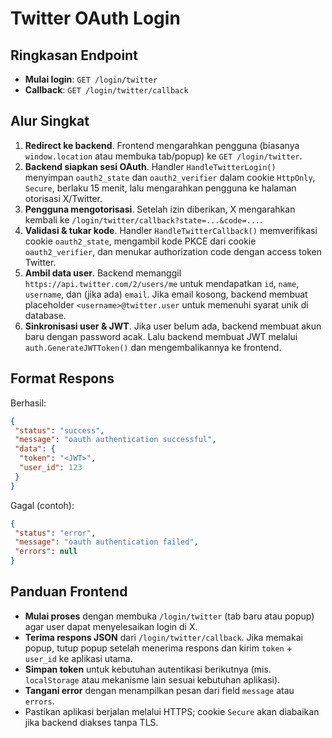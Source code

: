 # Twitter OAuth Login

## Ringkasan Endpoint
- **Mulai login**: `GET /login/twitter`
- **Callback**: `GET /login/twitter/callback`

## Alur Singkat
1. **Redirect ke backend**. Frontend mengarahkan pengguna (biasanya `window.location` atau membuka tab/popup) ke `GET /login/twitter`.
2. **Backend siapkan sesi OAuth**. Handler `HandleTwitterLogin()` menyimpan `oauth2_state` dan `oauth2_verifier` dalam cookie `HttpOnly`, `Secure`, berlaku 15 menit, lalu mengarahkan pengguna ke halaman otorisasi X/Twitter.
3. **Pengguna mengotorisasi**. Setelah izin diberikan, X mengarahkan kembali ke `/login/twitter/callback?state=...&code=...`.
4. **Validasi & tukar kode**. Handler `HandleTwitterCallback()` memverifikasi cookie `oauth2_state`, mengambil kode PKCE dari cookie `oauth2_verifier`, dan menukar authorization code dengan access token Twitter.
5. **Ambil data user**. Backend memanggil `https://api.twitter.com/2/users/me` untuk mendapatkan `id`, `name`, `username`, dan (jika ada) `email`. Jika email kosong, backend membuat placeholder `<username>@twitter.user` untuk memenuhi syarat unik di database.
6. **Sinkronisasi user & JWT**. Jika user belum ada, backend membuat akun baru dengan password acak. Lalu backend membuat JWT melalui `auth.GenerateJWTToken()` dan mengembalikannya ke frontend.

## Format Respons
Berhasil:
```json
{
 "status": "success",
 "message": "oauth authentication successful",
 "data": {
  "token": "<JWT>",
  "user_id": 123
 }
}
```

Gagal (contoh):
```json
{
 "status": "error",
 "message": "oauth authentication failed",
 "errors": null
}
```

## Panduan Frontend
- **Mulai proses** dengan membuka `/login/twitter` (tab baru atau popup) agar user dapat menyelesaikan login di X.
- **Terima respons JSON** dari `/login/twitter/callback`. Jika memakai popup, tutup popup setelah menerima respons dan kirim `token` + `user_id` ke aplikasi utama.
- **Simpan token** untuk kebutuhan autentikasi berikutnya (mis. `localStorage` atau mekanisme lain sesuai kebutuhan aplikasi).
- **Tangani error** dengan menampilkan pesan dari field `message` atau `errors`.
- Pastikan aplikasi berjalan melalui HTTPS; cookie `Secure` akan diabaikan jika backend diakses tanpa TLS.
